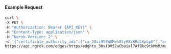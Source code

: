 <!-- Code generated for API Clients. DO NOT EDIT. -->

#### Example Request

```bash
curl \
-X PUT \
-H "Authorization: Bearer {API_KEY}" \
-H "Content-Type: application/json" \
-H "Ngrok-Version: 2" \
-d '{"certificate_authority_ids":["ca_30si9YSWGMeh0ty8XzKRdLKpLpU"],"enabled":true}' \
https://api.ngrok.com/edges/https/edghts_30si9V52aCbuial7AfBkc9tkMnM/mutual_tls
```
